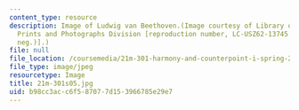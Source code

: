```yaml
---
content_type: resource
description: Image of Ludwig van Beethoven.(Image courtesy of Library of Congress,
  Prints and Photographs Division [reproduction number, LC-USZ62-13745 (b&w film copy
  neg.)].)
file: null
file_location: /coursemedia/21m-301-harmony-and-counterpoint-i-spring-2005/b98cc3acc6f587077d153966785e29e7_21m-301s05.jpg
file_type: image/jpeg
resourcetype: Image
title: 21m-301s05.jpg
uid: b98cc3ac-c6f5-8707-7d15-3966785e29e7
---
```

